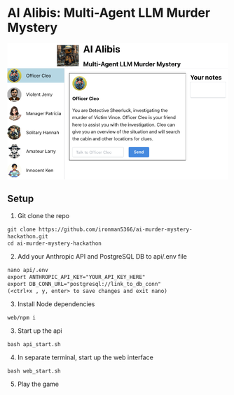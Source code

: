 # AI Alibis: Multi-Agent LLM Murder Mystery
<div align="center">
<img alt="Ai Alibis Logo" src="https://raw.githubusercontent.com/ironman5366/ai-murder-mystery-hackathon/actually_playable/web/src/assets/screenshot.png" max-width="80%">
</div>

## Setup
1. Git clone the repo
```
git clone https://github.com/ironman5366/ai-murder-mystery-hackathon.git
cd ai-murder-mystery-hackathon
```
2. Add your Anthropic API and PostgreSQL DB to api/.env file
```
nano api/.env
export ANTHROPIC_API_KEY="YOUR_API_KEY_HERE"
export DB_CONN_URL="postgresql://link_to_db_conn"
(<ctrl+x , y, enter> to save changes and exit nano)
```
3. Install Node dependencies
```
web/npm i
```
3. Start up the api
```
bash api_start.sh
```
4. In separate terminal, start up the web interface
```
bash web_start.sh
```
5. Play the game
